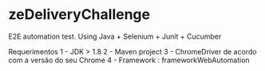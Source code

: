 # zeDeliveryChallenge
E2E automation test. Using Java + Selenium + Junit + Cucumber

Requerimentos
1 - JDK > 1.8
2 - Maven project
3 - ChromeDriver de acordo com a versão do seu Chrome
4 - Framework : frameworkWebAutomation
